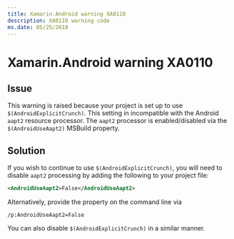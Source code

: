```yaml
---
title: Xamarin.Android warning XA0110
description: XA0110 warning code
ms.date: 05/25/2018
---
```

# Xamarin.Android warning XA0110

## Issue

This warning is raised because your project is set up to use `$(AndroidExplicitCrunch)`.
This setting in incompatible with the Android `aapt2` resource processor.
The `aapt2` processor is enabled/disabled via the `$(AndroidUseAapt2)` MSBuild property.

## Solution

If you wish to continue to use `$(AndroidExplicitCrunch)`, you will need to disable
`aapt2` processing by adding the following to your project file:

```xml
<AndroidUseAapt2>False</AndroidUseAapt2>
```

Alternatively, provide the property on the command line via

```
/p:AndroidUseAapt2=False
```

You can also disable `$(AndroidExplicitCrunch)` in a similar manner.
